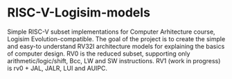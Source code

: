 # RISC-V-Logisim-models
Simple RISC-V subset implementations for Computer Arhitecture course, Logisim Evolution-compatible.
The goal of the project is to create the simple and easy-to understand RV32I architecture models for explaining the basics of computer design.
RV0 is the reduced subset, supporting only arithmetic/logic/shift, Bcc, LW and SW instructions.
RV1 (work in progress) is rv0 + JAL, JALR, LUI and AUIPC.
